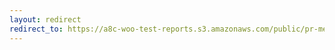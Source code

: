```yaml
---
layout: redirect
redirect_to: https://a8c-woo-test-reports.s3.amazonaws.com/public/pr-merge/40772/e2e/index.html
---
```

